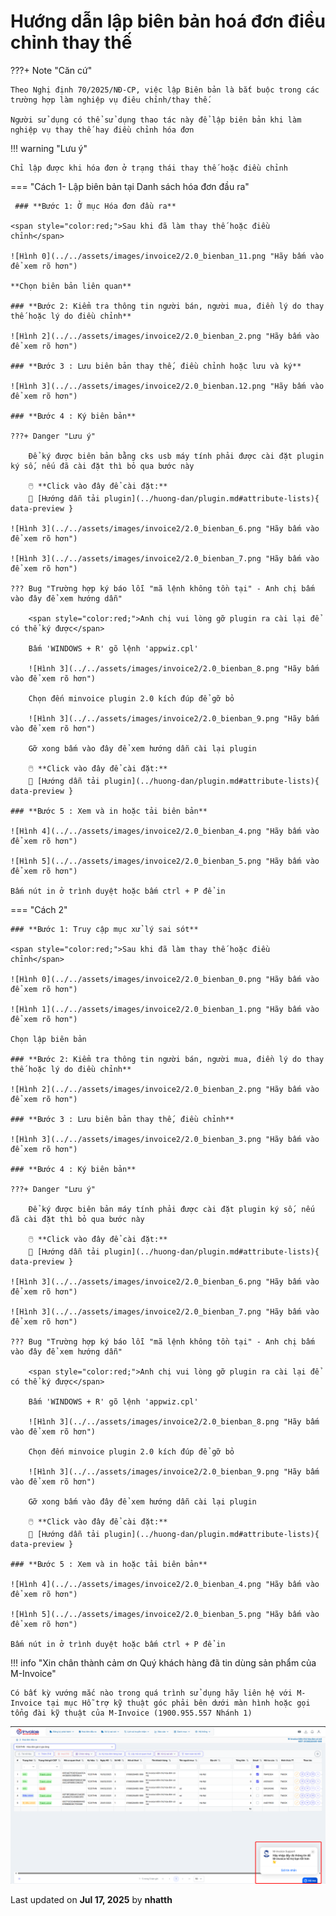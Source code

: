 # **Hướng dẫn lập biên bản hoá đơn điều chỉnh thay thế**

???+ Note "Căn cứ"

    Theo Nghị định 70/2025/NĐ-CP, việc lập Biên bản là bắt buộc trong các trường hợp làm nghiệp vụ điêu chỉnh/thay thế.

    Người sử dụng có thể sử dụng thao tác này để lập biên bản khi làm nghiệp vụ thay thế hay điều chỉnh hóa đơn

!!! warning "Lưu ý"

    Chỉ lập được khi hóa đơn ở trạng thái thay thế hoặc điều chỉnh

=== "Cách 1- Lập biên bản tại Danh sách hóa đơn đầu ra"

     ### **Bước 1: Ở mục Hóa đơn đầu ra**

    <span style="color:red;">Sau khi đã làm thay thế hoặc điều chỉnh</span>

    ![Hình 0](../../assets/images/invoice2/2.0_bienban_11.png "Hãy bấm vào để xem rõ hơn")

    **Chọn biên bản liên quan**

    ### **Bước 2: Kiểm tra thông tin người bán, người mua, điền lý do thay thế hoặc lý do điều chỉnh**

    ![Hình 2](../../assets/images/invoice2/2.0_bienban_2.png "Hãy bấm vào để xem rõ hơn")

    ### **Bước 3 : Lưu biên bản thay thế, điều chỉnh hoặc lưu và ký**

    ![Hình 3](../../assets/images/invoice2/2.0_bienban.12.png "Hãy bấm vào để xem rõ hơn")

    ### **Bước 4 : Ký biên bản**

    ???+ Danger "Lưu ý"

        Để ký được biên bản bằng cks usb máy tính phải được cài đặt plugin ký số, nếu đã cài đặt thì bỏ qua bước này

        🖱️ **Click vào đây để cài đặt:**
        📄 [Hướng dẫn tải plugin](../huong-dan/plugin.md#attribute-lists){ data-preview }

    ![Hình 3](../../assets/images/invoice2/2.0_bienban_6.png "Hãy bấm vào để xem rõ hơn")

    ![Hình 3](../../assets/images/invoice2/2.0_bienban_7.png "Hãy bấm vào để xem rõ hơn")

    ??? Bug "Trường hợp ký báo lỗi "mã lệnh không tồn tại" - Anh chị bấm vào đây để xem hướng dẫn"

        <span style="color:red;">Anh chị vui lòng gỡ plugin ra cài lại để có thể ký được</span>

        Bấm 'WINDOWS + R' gõ lệnh 'appwiz.cpl'

        ![Hình 3](../../assets/images/invoice2/2.0_bienban_8.png "Hãy bấm vào để xem rõ hơn")

        Chọn đến minvoice plugin 2.0 kích đúp để gỡ bỏ

        ![Hình 3](../../assets/images/invoice2/2.0_bienban_9.png "Hãy bấm vào để xem rõ hơn")

        Gỡ xong bấm vào đây để xem hướng dẫn cài lại plugin

        🖱️ **Click vào đây để cài đặt:**
        📄 [Hướng dẫn tải plugin](../huong-dan/plugin.md#attribute-lists){ data-preview }

    ### **Bước 5 : Xem và in hoặc tải biên bản**

    ![Hình 4](../../assets/images/invoice2/2.0_bienban_4.png "Hãy bấm vào để xem rõ hơn")

    ![Hình 5](../../assets/images/invoice2/2.0_bienban_5.png "Hãy bấm vào để xem rõ hơn")

    Bấm nút in ở trình duyệt hoặc bấm ctrl + P để in

=== "Cách 2"

    ### **Bước 1: Truy cập mục xử lý sai sót**

    <span style="color:red;">Sau khi đã làm thay thế hoặc điều chỉnh</span>

    ![Hình 0](../../assets/images/invoice2/2.0_bienban_0.png "Hãy bấm vào để xem rõ hơn")

    ![Hình 1](../../assets/images/invoice2/2.0_bienban_1.png "Hãy bấm vào để xem rõ hơn")

    Chọn lập biên bản

    ### **Bước 2: Kiểm tra thông tin người bán, người mua, điền lý do thay thế hoặc lý do điều chỉnh**

    ![Hình 2](../../assets/images/invoice2/2.0_bienban_2.png "Hãy bấm vào để xem rõ hơn")

    ### **Bước 3 : Lưu biên bản thay thế, điều chỉnh**

    ![Hình 3](../../assets/images/invoice2/2.0_bienban_3.png "Hãy bấm vào để xem rõ hơn")

    ### **Bước 4 : Ký biên bản**

    ???+ Danger "Lưu ý"

        Để ký được biên bản máy tính phải được cài đặt plugin ký số, nếu đã cài đặt thì bỏ qua bước này

        🖱️ **Click vào đây để cài đặt:**
        📄 [Hướng dẫn tải plugin](../huong-dan/plugin.md#attribute-lists){ data-preview }

    ![Hình 3](../../assets/images/invoice2/2.0_bienban_6.png "Hãy bấm vào để xem rõ hơn")

    ![Hình 3](../../assets/images/invoice2/2.0_bienban_7.png "Hãy bấm vào để xem rõ hơn")

    ??? Bug "Trường hợp ký báo lỗi "mã lệnh không tồn tại" - Anh chị bấm vào đây để xem hướng dẫn"

        <span style="color:red;">Anh chị vui lòng gỡ plugin ra cài lại để có thể ký được</span>

        Bấm 'WINDOWS + R' gõ lệnh 'appwiz.cpl'

        ![Hình 3](../../assets/images/invoice2/2.0_bienban_8.png "Hãy bấm vào để xem rõ hơn")

        Chọn đến minvoice plugin 2.0 kích đúp để gỡ bỏ

        ![Hình 3](../../assets/images/invoice2/2.0_bienban_9.png "Hãy bấm vào để xem rõ hơn")

        Gỡ xong bấm vào đây để xem hướng dẫn cài lại plugin

        🖱️ **Click vào đây để cài đặt:**
        📄 [Hướng dẫn tải plugin](../huong-dan/plugin.md#attribute-lists){ data-preview }

    ### **Bước 5 : Xem và in hoặc tải biên bản**

    ![Hình 4](../../assets/images/invoice2/2.0_bienban_4.png "Hãy bấm vào để xem rõ hơn")

    ![Hình 5](../../assets/images/invoice2/2.0_bienban_5.png "Hãy bấm vào để xem rõ hơn")

    Bấm nút in ở trình duyệt hoặc bấm ctrl + P để in

!!! info "Xin chân thành cảm ơn Quý khách hàng đã tin dùng sản phẩm của M-Invoice"

    Có bất kỳ vướng mắc nào trong quá trình sử dụng hãy liên hệ với M-Invoice tại mục Hỗ trợ kỹ thuật góc phải bên dưới màn hình hoặc gọi tổng đài kỹ thuật của M-Invoice (1900.955.557 Nhánh 1)

![Hình 7](../../assets/images/invoice2/hotro.png "Hãy bấm vào để xem rõ hơn")

<div class="last-updated">Last updated on <strong>Jul 17, 2025</strong> by <strong>nhatth</strong></div>
